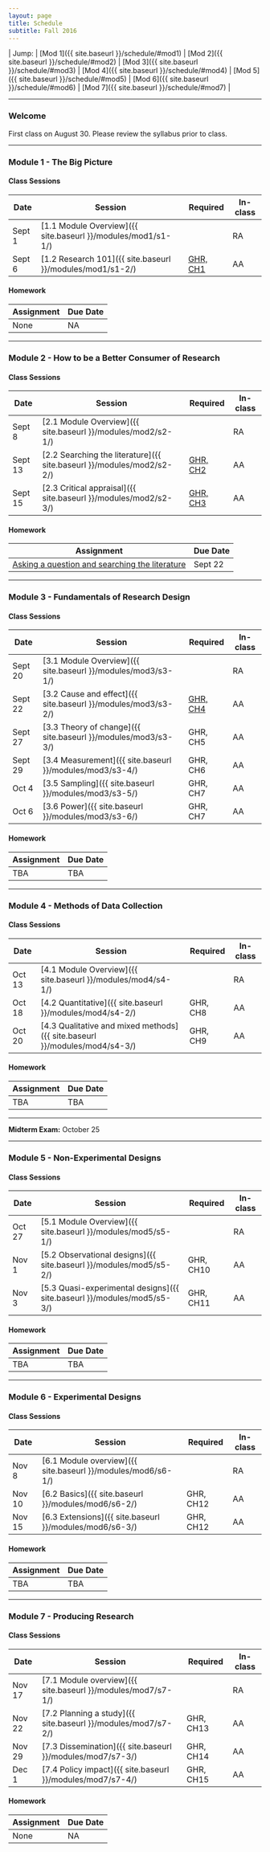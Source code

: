 ```yaml
---
layout: page
title: Schedule 
subtitle: Fall 2016
---
```


| Jump: | [Mod 1]({{ site.baseurl }}/schedule/#mod1) | [Mod 2]({{ site.baseurl }}/schedule/#mod2) | [Mod 3]({{ site.baseurl }}/schedule/#mod3) | [Mod 4]({{ site.baseurl }}/schedule/#mod4) | [Mod 5]({{ site.baseurl }}/schedule/#mod5) | [Mod 6]({{ site.baseurl }}/schedule/#mod6) | [Mod 7]({{ site.baseurl }}/schedule/#mod7) |

* * *

### Welcome

First class on August 30. Please review the syllabus prior to class.

* * *

### <a name="mod1"></a> Module 1 - The Big Picture

#### Class Sessions

| Date    | Session             | Required | In-class |
|---------|---------------------|----------|----------|
| Sept 1  | [1.1 Module Overview]({{ site.baseurl }}/modules/mod1/s1-1/) |  | RA       |
| Sept 6  | [1.2 Research 101]({{ site.baseurl }}/modules/mod1/s1-2/)    | [GHR, CH1](http://www.designsandmethods.com/ebook/science.html) | AA       |

#### Homework

| Assignment                    | Due Date |
|-------------------------------|----------|
| None                          | NA       |

* * *

### <a name="mod2"></a> Module 2 - How to be a Better Consumer of Research

#### Class Sessions

| Date    | Session             | Required | In-class |
|---------|---------------------|----------|----------|
| Sept 8  | [2.1 Module Overview]({{ site.baseurl }}/modules/mod2/s2-1/)           |  | RA       |
| Sept 13 | [2.2 Searching the literature]({{ site.baseurl }}/modules/mod2/s2-2/)  | [GHR, CH2](http://www.designsandmethods.com/ebook/literature.html) | AA       |
| Sept 15 | [2.3 Critical appraisal]({{ site.baseurl }}/modules/mod2/s2-3/)        | [GHR, CH3](http://www.designsandmethods.com/ebook/critical.html) | AA       |

#### Homework

| Assignment                    | Due Date |
|-------------------------------|----------|
| [Asking a question and searching the literature](https://docs.google.com/document/d/1K4FXunaE5SCdWHEW0H7-dKI_NHkpxNrS-TLelfBqlGg/edit?usp=sharing)                           | Sept 22      |

* * *

### <a name="mod3"></a> Module 3 - Fundamentals of Research Design 

#### Class Sessions

| Date    | Session             | Required | In-class |
|---------|---------------------|----------|----------|
| Sept 20  | [3.1 Module Overview]({{ site.baseurl }}/modules/mod3/s3-1/)           | | RA       |
| Sept 22 | [3.2 Cause and effect]({{ site.baseurl }}/modules/mod3/s3-2/)          | [GHR, CH4](http://www.designsandmethods.com/ebook/causeeffect.html) |AA       |
| Sept 27 | [3.3 Theory of change]({{ site.baseurl }}/modules/mod3/s3-3/)  | GHR, CH5 | AA       |
| Sept 29 | [3.4 Measurement]({{ site.baseurl }}/modules/mod3/s3-4/)        | GHR, CH6 | AA       |
| Oct 4 | [3.5 Sampling]({{ site.baseurl }}/modules/mod3/s3-5/)          | GHR, CH7 | AA       |
| Oct 6 | [3.6 Power]({{ site.baseurl }}/modules/mod3/s3-6/)          | GHR, CH7 | AA       |

#### Homework

| Assignment                    | Due Date |
|-------------------------------|----------|
| TBA                           | TBA      |

* * *

### <a name="mod4"></a> Module 4 - Methods of Data Collection

#### Class Sessions

| Date    | Session             | Required | In-class |
|---------|---------------------|----------|----------|
| Oct 13  | [4.1 Module Overview]({{ site.baseurl }}/modules/mod4/s4-1/)           | | RA       |
| Oct 18 | [4.2 Quantitative]({{ site.baseurl }}/modules/mod4/s4-2/)  | GHR, CH8 | AA       |
| Oct 20 | [4.3 Qualitative and mixed methods]({{ site.baseurl }}/modules/mod4/s4-3/)          | GHR, CH9 | AA       |

#### Homework

| Assignment                    | Due Date |
|-------------------------------|----------|
| TBA                           | TBA      |

* * *

**Midterm Exam:** October 25

* * *

### <a name="mod5"></a> Module 5 - Non-Experimental Designs

#### Class Sessions

| Date    | Session             | Required | In-class |
|---------|---------------------|----------|----------|
| Oct 27  | [5.1 Module Overview]({{ site.baseurl }}/modules/mod5/s5-1/)           | | RA       |
| Nov 1 | [5.2 Observational designs]({{ site.baseurl }}/modules/mod5/s5-2/)          | GHR, CH10 | AA       |
| Nov 3 | [5.3 Quasi-experimental designs]({{ site.baseurl }}/modules/mod5/s5-3/)          | GHR, CH11 | AA       |

#### Homework

| Assignment                    | Due Date |
|-------------------------------|----------|
| TBA                           | TBA      |

* * *

### <a name="mod6"></a> Module 6 - Experimental Designs

#### Class Sessions

| Date    | Session             | Required | In-class |
|---------|---------------------|----------|----------|
| Nov 8 | [6.1 Module overview]({{ site.baseurl }}/modules/mod6/s6-1/)          | | RA       |
| Nov 10 | [6.2 Basics]({{ site.baseurl }}/modules/mod6/s6-2/)          | GHR, CH12 | AA       |
| Nov 15 | [6.3 Extensions]({{ site.baseurl }}/modules/mod6/s6-3/)          | GHR, CH12 | AA       |

#### Homework

| Assignment                    | Due Date |
|-------------------------------|----------|
| TBA                          | TBA      |

* * *

### <a name="mod7"></a> Module 7 - Producing Research

#### Class Sessions

| Date    | Session             | Required | In-class |
|---------|---------------------|----------|----------|
| Nov 17 | [7.1 Module overview]({{ site.baseurl }}/modules/mod7/s7-1/)          | | RA       |
| Nov 22 | [7.2 Planning a study]({{ site.baseurl }}/modules/mod7/s7-2/)          | GHR, CH13 | AA       |
| Nov 29 | [7.3 Dissemination]({{ site.baseurl }}/modules/mod7/s7-3/)          | GHR, CH14 | AA       |
| Dec 1 | [7.4 Policy impact]({{ site.baseurl }}/modules/mod7/s7-4/)          | GHR, CH15 | AA       |

#### Homework

| Assignment                    | Due Date |
|-------------------------------|----------|
| None                          | NA       |